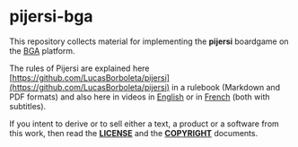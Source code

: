# pijersi-bga

This repository collects material for implementing the **pijersi** boardgame on the [BGA](https://en.boardgamearena.com) platform.

The rules of Pijersi are explained here [https://github.com/LucasBorboleta/pijersi](https://github.com/LucasBorboleta/pijersi) in a rulebook (Markdown and PDF formats) and also here in videos in  [English](https://youtu.be/w2c6-h2DAus) or in  [French](https://youtu.be/w41zrhBB5t8) (both with subtitles).

If you intent to derive or to sell either a text, a product or a software from this work, then read the [**LICENSE**](./LICENSE.txt) and the  [**COPYRIGHT**](./COPYRIGHT.md)  documents.
